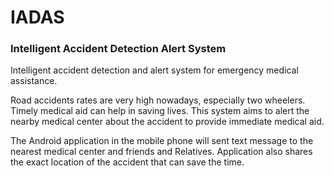 # IADAS
### Intelligent Accident Detection Alert System


Intelligent accident detection and alert system for emergency medical assistance.

Road accidents rates are very high nowadays, especially two wheelers. Timely medical aid can help in saving lives. This system aims to alert the nearby medical center about the accident to provide immediate medical aid.

The Android application in the mobile phone will sent text message to the nearest medical center and friends and Relatives. Application also shares the exact location of the accident that can save the time.
